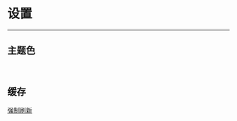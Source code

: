 <!-- 设置 -->



# 设置

---

## 主题色

<br>

<div id="theme-color-box"></div>

<script>
	var theme = {
        '绿色' : '#42b983',
        '蓝色' : '#4ea1db',
        '红色' : '#ca0c16',
        '黑色' : '#000'
    }
    var el = document.getElementById('theme-color-box');
    for (var key in theme){
        var span = document.createElement('span');
        span.setAttribute('onclick', '_changeThemeColor(\'' + theme[key] + '\');');
        span.style.position = 'relative';
        span.style.border = '1px solid ' + theme[key];
        // span.style.borderRadius = '5px';
        span.style.display = 'inline-block';
        span.style.margin = '10px';
        span.style.padding = '10px 20px';
        //span.style.height = '40px';
        span.style.color = theme[key];
        span.style.textAlign = 'center';
        span.style.verticalAlign = 'middle';
        span.style.cursor = 'pointer';
        span.innerText = key;
        el.append(span);
    }
    var span = document.createElement('span');
    span.setAttribute('onclick', 'var input = prompt(`输入您想要的色码，请使用以下格式中的任意一种。\n    1、颜色名，如：skyblue\n    2、16进制色码\n    3、RGB色码\n    4、HSL色码`,"");if(input){_changeThemeColor(input);}');
    span.style.position = 'relative';
    span.style.border = '1px solid transparent';
    span.style.borderImage = 'linear-gradient(to bottom right, red, blue) 1';
    span.style.borderRadius = '5px';
    span.style.display = 'inline-block';
    span.style.margin = '10px';
    span.style.padding = '10px 20px';
    span.style.backgroundImage = 'linear-gradient(to bottom right, red, blue) 1';
    span.style.webkitBackgroundClip = 'text';
    span.style.textAlign = 'center';
    span.style.verticalAlign = 'middle';
    span.style.cursor = 'pointer';
    span.innerText = '自定义';
    el.append(span);
</script>


## 缓存

<a href="javascript:location.reload(true);">强制刷新</a>